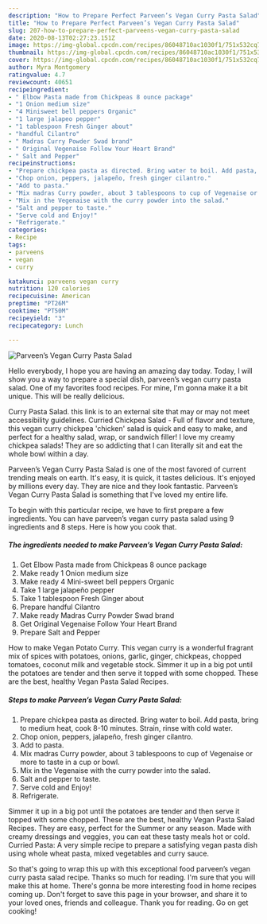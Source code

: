 ```yaml
---
description: "How to Prepare Perfect Parveen’s Vegan Curry Pasta Salad"
title: "How to Prepare Perfect Parveen’s Vegan Curry Pasta Salad"
slug: 207-how-to-prepare-perfect-parveens-vegan-curry-pasta-salad
date: 2020-08-13T02:27:23.151Z
image: https://img-global.cpcdn.com/recipes/86048710ac1030f1/751x532cq70/parveens-vegan-curry-pasta-salad-recipe-main-photo.jpg
thumbnail: https://img-global.cpcdn.com/recipes/86048710ac1030f1/751x532cq70/parveens-vegan-curry-pasta-salad-recipe-main-photo.jpg
cover: https://img-global.cpcdn.com/recipes/86048710ac1030f1/751x532cq70/parveens-vegan-curry-pasta-salad-recipe-main-photo.jpg
author: Myra Montgomery
ratingvalue: 4.7
reviewcount: 40651
recipeingredient:
- " Elbow Pasta made from Chickpeas 8 ounce package"
- "1 Onion medium size"
- "4 Minisweet bell peppers Organic"
- "1 large jalapeo pepper"
- "1 tablespoon Fresh Ginger about"
- "handful Cilantro"
- " Madras Curry Powder Swad brand"
- " Original Vegenaise Follow Your Heart Brand"
- " Salt and Pepper"
recipeinstructions:
- "Prepare chickpea pasta as directed. Bring water to boil. Add pasta, bring to medium heat, cook 8-10 minutes. Strain, rinse with cold water."
- "Chop onion, peppers, jalapeño, fresh ginger cilantro."
- "Add to pasta."
- "Mix madras Curry powder, about 3 tablespoons to cup of Vegenaise or more to taste in a cup or bowl."
- "Mix in the Vegenaise with the curry powder into the salad."
- "Salt and pepper to taste."
- "Serve cold and Enjoy!"
- "Refrigerate."
categories:
- Recipe
tags:
- parveens
- vegan
- curry

katakunci: parveens vegan curry 
nutrition: 120 calories
recipecuisine: American
preptime: "PT26M"
cooktime: "PT50M"
recipeyield: "3"
recipecategory: Lunch

---
```



![Parveen’s Vegan Curry Pasta Salad](https://img-global.cpcdn.com/recipes/86048710ac1030f1/751x532cq70/parveens-vegan-curry-pasta-salad-recipe-main-photo.jpg)

Hello everybody, I hope you are having an amazing day today. Today, I will show you a way to prepare a special dish, parveen’s vegan curry pasta salad. One of my favorites food recipes. For mine, I'm gonna make it a bit unique. This will be really delicious.

Curry Pasta Salad. this link is to an external site that may or may not meet accessibility guidelines. Curried Chickpea Salad - Full of flavor and texture, this vegan curry chickpea &#39;chicken&#39; salad is quick and easy to make, and perfect for a healthy salad, wrap, or sandwich filler! I love my creamy chickpea salads! They are so addicting that I can literally sit and eat the whole bowl within a day.

Parveen’s Vegan Curry Pasta Salad is one of the most favored of current trending meals on earth. It's easy, it is quick, it tastes delicious. It's enjoyed by millions every day. They are nice and they look fantastic. Parveen’s Vegan Curry Pasta Salad is something that I've loved my entire life.


To begin with this particular recipe, we have to first prepare a few ingredients. You can have parveen’s vegan curry pasta salad using 9 ingredients and 8 steps. Here is how you cook that.

<!--inarticleads1-->

##### The ingredients needed to make Parveen’s Vegan Curry Pasta Salad:

1. Get  Elbow Pasta made from Chickpeas 8 ounce package
1. Make ready 1 Onion medium size
1. Make ready 4 Mini-sweet bell peppers Organic
1. Take 1 large jalapeño pepper
1. Take 1 tablespoon Fresh Ginger about
1. Prepare handful Cilantro
1. Make ready  Madras Curry Powder Swad brand
1. Get  Original Vegenaise Follow Your Heart Brand
1. Prepare  Salt and Pepper


How to make Vegan Potato Curry. This vegan curry is a wonderful fragrant mix of spices with potatoes, onions, garlic, ginger, chickpeas, chopped tomatoes, coconut milk and vegetable stock. Simmer it up in a big pot until the potatoes are tender and then serve it topped with some chopped. These are the best, healthy Vegan Pasta Salad Recipes. 

<!--inarticleads2-->

##### Steps to make Parveen’s Vegan Curry Pasta Salad:

1. Prepare chickpea pasta as directed. Bring water to boil. Add pasta, bring to medium heat, cook 8-10 minutes. Strain, rinse with cold water.
1. Chop onion, peppers, jalapeño, fresh ginger cilantro.
1. Add to pasta.
1. Mix madras Curry powder, about 3 tablespoons to cup of Vegenaise or more to taste in a cup or bowl.
1. Mix in the Vegenaise with the curry powder into the salad.
1. Salt and pepper to taste.
1. Serve cold and Enjoy!
1. Refrigerate.


Simmer it up in a big pot until the potatoes are tender and then serve it topped with some chopped. These are the best, healthy Vegan Pasta Salad Recipes. They are easy, perfect for the Summer or any season. Made with creamy dressings and veggies, you can eat these tasty meals hot or cold. Curried Pasta: A very simple recipe to prepare a satisfying vegan pasta dish using whole wheat pasta, mixed vegetables and curry sauce. 

So that's going to wrap this up with this exceptional food parveen’s vegan curry pasta salad recipe. Thanks so much for reading. I'm sure that you will make this at home. There's gonna be more interesting food in home recipes coming up. Don't forget to save this page in your browser, and share it to your loved ones, friends and colleague. Thank you for reading. Go on get cooking!
